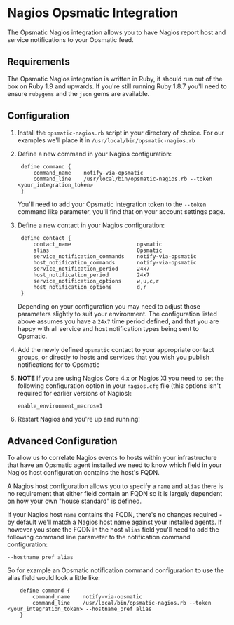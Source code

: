 # Nagios Opsmatic Integration

The Opsmatic Nagios integration allows you to have Nagios report host and service notifications to your Opsmatic feed.

## Requirements

The Opsmatic Nagios integration is written in Ruby, it should run out of the box on Ruby 1.9 and upwards. If you're still running Ruby 1.8.7 you'll need to ensure `rubygems` and the `json` gems are available.

## Configuration

1. Install the `opsmatic-nagios.rb` script in your directory of choice. For our examples we'll place it in `/usr/local/bin/opsmatic-nagios.rb`

1. Define a new command in your Nagios configuration:

        define command {
            command_name    notify-via-opsmatic
            command_line    /usr/local/bin/opsmatic-nagios.rb --token <your_integration_token>
        }
   
    You'll need to add your Opsmatic integration token to the `--token` command like parameter, you'll find that on your account settings page.

1. Define a new contact in your Nagios configuration:

        define contact {
            contact_name                     opsmatic
            alias                            Opsmatic
            service_notification_commands    notify-via-opsmatic
            host_notification_commands       notify-via-opsmatic
            service_notification_period      24x7
            host_notification_period         24x7
            service_notification_options     w,u,c,r
            host_notification_options        d,r
        }
		
    Depending on your configuration you may need to adjust those parameters slightly to suit your environment. The configuration listed above assumes you have a `24x7` time period defined, and that you are happy with all service and host notification types being sent to Opsmatic.
	
1. Add the newly defined `opsmatic` contact to your appropriate contact groups, or directly to hosts and services that you wish you publish notifications for to Opsmatic

1. **NOTE** If you are using Nagios Core 4.x or Nagios XI you need to set the following configuration option in your `nagios.cfg` file (this options isn't required for earlier versions of Nagios):

    `enable_environment_macros=1`

1. Restart Nagios and you're up and running!

## Advanced Configuration

To allow us to correlate Nagios events to hosts within your infrastructure that have an Opsmatic agent installed we need to know which field in your Nagios host configuration contains the host's FQDN.

A Nagios host configuration allows you to specify a `name` and `alias` there is no requirement that either field contain an FQDN so it is largely dependent on how your own "house standard" is defined.

If your Nagios host `name` contains the FQDN, there's no changes required - by default we'll match a Nagios host name against your installed agents. If however you store the FQDN in the host `alias` field you'll need to add the following command line parameter to the notification command configuration:

    --hostname_pref alias
    
So for example an Opsmatic notification command configuration to use the alias field would look a little like:

        define command {
            command_name    notify-via-opsmatic
            command_line    /usr/local/bin/opsmatic-nagios.rb --token <your_integration_token> --hostname_pref alias
        }
